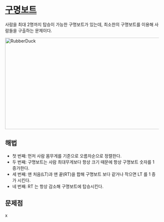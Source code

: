 # [구명보트](https://github.com/malvr00/Java-algorithm/blob/master/programmers/level2/stap36/src/Main.java)

사람을 최대 2명까지 탑승이 가능한 구명보트가 있는데, 최소한의 구명보트를 이용해 사람들을 구출하는 문제이다.<br/>

<img src="https://github.com/malvr00/Java-algorithm/assets/77275513/d2693997-a04d-4bdb-b97a-ea548cac9b62" width="600px" height="300px"
title="100px" alt="RubberDuck"></img><br/>

## 해법
* 첫 번째: 먼저 사람 몸무게를 기준으로 오름차순으로 정렬한다.
* 두 번째: 구명보트는 사람 최대무게보다 항상 크기 때문에 항상 구명보트 숫자를 1 증가한다.
* 세 번째: 맨 처음(LT)과 맨 끝(RT)을 합해 구명보트 보다 같거나 작으면 LT 를 1 증가 시킨다.
* 네 번째: RT 는 항상 감소해 구명보트에 탑승시킨다.


## 문제점
x